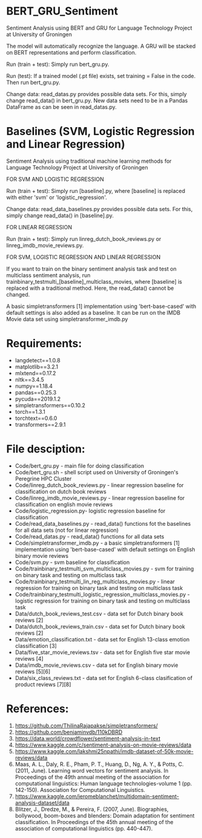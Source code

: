# BERT_GRU_Sentiment
Sentiment Analysis using BERT and GRU for Language Technology Project at University of Groningen

The model will automatically recognize the language. A GRU will be stacked on BERT representations and perform classification.

Run (train + test):
Simply run bert_gru.py.

Run (test):
If a trained model (.pt file) exists, set training = False in the code. Then run bert_gru.py.

Change data:
read_datas.py provides possible data sets. For this, simply change read_data() in bert_gru.py.
New data sets need to be in a Pandas DataFrame as can be seen in read_datas.py.

# Baselines (SVM, Logistic Regression and Linear Regression)
Sentiment Analysis using traditional machine learning methods for Language Technology Project at University of Groningen

FOR SVM AND LOGISTIC REGRESSION

Run (train + test):
Simply run [baseline].py, where [baseline] is replaced with either 'svm' or 'logistic_regression'. 

Change data:
read_data_baselines.py provides possible data sets. For this, simply change read_data() in [baseline].py.

FOR LINEAR REGRESSION

Run (train + test):
Simply run linreg_dutch_book_reviews.py or linreg_imdb_movie_reviews.py.

FOR SVM, LOGISTIC REGRESSION AND LINEAR REGRESSION

If you want to train on the binary sentiment analysis task and test on multiclass sentiment analysis, run trainbinary_testmulti_[baseline]_multiclass_movies, where [baseline] is replaced with a traditional method. Here, the read_data() cannot be changed.

A basic simpletransformers [1] implementation using 'bert-base-cased' with default settings is also added as a baseline. It can be run on the IMDB Movie data set using simpletransformer_imdb.py

# Requirements:
- langdetect==1.0.8
- matplotlib==3.2.1
- mlxtend==0.17.2
- nltk==3.4.5
- numpy==1.18.4
- pandas==0.25.3
- pycuda==2019.1.2
- simpletransformers==0.10.2
- torch==1.3.1
- torchtext==0.6.0
- transformers==2.9.1

# File desciption:
- Code/bert_gru.py - main file for doing classification
- Code/bert_gru.sh - shell script used on University of Groningen's Peregrine HPC Cluster
- Code/linreg_dutch_book_reviews.py - linear regression baseline for classification on dutch book reviews
- Code/linreg_imdb_movie_reviews.py - linear regression baseline for classification on english movie reviews
- Code/logistic_regression.py- logistic regression baseline for classification
- Code/read_data_baselines.py - read_data() functions fot the baselines for all data sets (not for linear regression)
- Code/read_datas.py - read_data() functions for all data sets
- Code/simpletransformer_imdb.py - a basic simpletransformers [1] implementation using 'bert-base-cased' with default settings on English binary movie reviews
- Code/svm.py - svm baseline for classification
- Code/trainbinary_testmulti_svm_multiclass_movies.py - svm for training on binary task and testing on multiclass task
- Code/trainbinary_testmulti_lin_reg_multiclass_movies.py - linear regression for training on binary task and testing on multiclass task
- Code/trainbinary_testmulti_logistic_regression_multiclass_movies.py - logistic regression for training on binary task and testing on multiclass task
- Data/dutch_book_reviews_test.csv - data set for Dutch binary book reviews [2]
- Data/dutch_book_reviews_train.csv - data set for Dutch binary book reviews [2]
- Data/emotion_classification.txt - data set for English 13-class emotion classification [3]
- Data/five_star_movie_reviews.tsv - data set for English five star movie reviews [4]
- Data/imdb_movie_reviews.csv - data set for English binary movie reviews [5][6]
- Data/six_class_reviews.txt - data set for English 6-class clasification of product reviews [7][8]

# References:
1. https://github.com/ThilinaRajapakse/simpletransformers/
2. https://github.com/benjaminvdb/110kDBRD
3. https://data.world/crowdflower/sentiment-analysis-in-text
4. https://www.kaggle.com/c/sentiment-analysis-on-movie-reviews/data
5. https://www.kaggle.com/lakshmi25npathi/imdb-dataset-of-50k-movie-reviews/data
6. Maas, A. L., Daly, R. E., Pham, P. T., Huang, D., Ng, A. Y., & Potts, C. (2011, June). Learning word vectors for sentiment analysis. In Proceedings of the 49th annual meeting of the association for computational linguistics: Human language technologies-volume 1 (pp. 142-150). Association for Computational Linguistics.
7. https://www.kaggle.com/jeromeblanchet/multidomain-sentiment-analysis-dataset/data
8. Blitzer, J., Dredze, M., & Pereira, F. (2007, June). Biographies, bollywood, boom-boxes and blenders: Domain adaptation for sentiment classification. In Proceedings of the 45th annual meeting of the association of computational linguistics (pp. 440-447).
